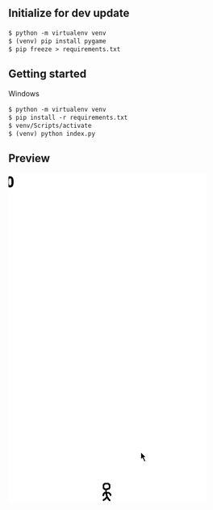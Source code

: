 ## Initialize for dev update

```
$ python -m virtualenv venv  
$ (venv) pip install pygame 
$ pip freeze > requirements.txt
```

## Getting started
Windows
```
$ python -m virtualenv venv
$ pip install -r requirements.txt 
$ venv/Scripts/activate
$ (venv) python index.py
```


## Preview
![](https://github.com/koojongin/avoid-the-poop/blob/main/example.gif)
